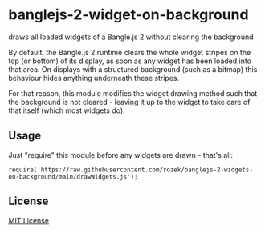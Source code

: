 # banglejs-2-widget-on-background #

draws all loaded widgets of a Bangle.js 2 without clearing the background

By default, the Bangle.js 2 runtime clears the whole widget stripes on the top (or bottom) of its display, as soon as any widget has been loaded into that area. On displays with a structured background (such as a bitmap) this behaviour hides anything underneath these stripes.

For that reason, this module modifies the widget drawing method such that the background is not cleared - leaving it up to the widget to take care of that itself (which most widgets do).

## Usage ##

Just "require" this module before any widgets are drawn - that's all:

```
require('https://raw.githubusercontent.com/rozek/banglejs-2-widgets-on-background/main/drawWidgets.js');
```

## License ##

[MIT License](LICENSE.md)
